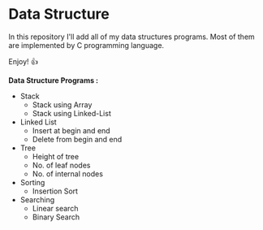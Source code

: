 # Data Structure

In this repository I'll add all of my data structures programs. Most of them are implemented by C programming language.

Enjoy! :+1:

**Data Structure Programs :**

- Stack
  - Stack using Array
  - Stack using Linked-List
- Linked List
  - Insert at begin and end
   - Delete from begin and end
- Tree
  - Height of tree
  - No. of leaf nodes
  - No. of internal nodes
- Sorting
  - Insertion Sort
- Searching
  - Linear search
  - Binary Search

